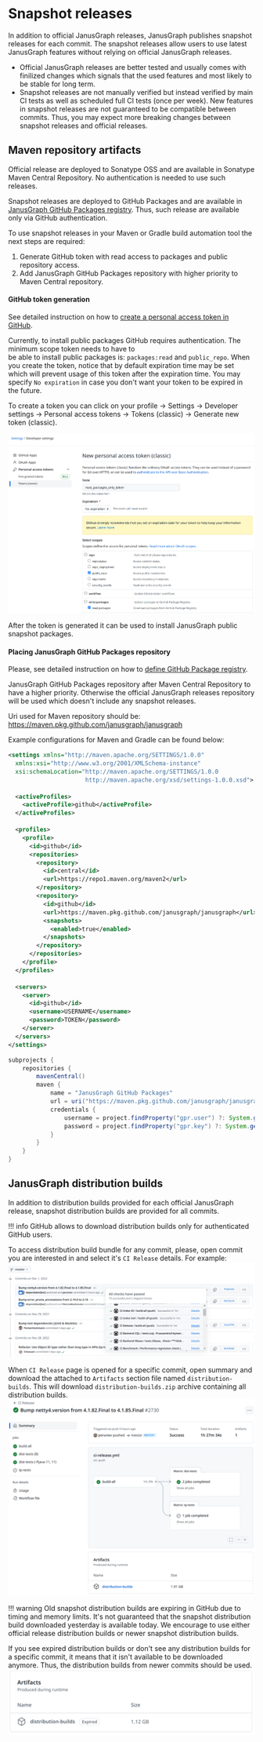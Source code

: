 # Snapshot releases

In addition to official JanusGraph releases, JanusGraph publishes snapshot 
releases for each commit. The snapshot releases allow users to use latest 
JanusGraph features without relying on official JanusGraph releases.  
- Official JanusGraph releases are better tested and usually comes with finilized 
changes which signals that the used features and most likely to be stable for long term.
- Snapshot releases are not manually verified but instead verified by main CI tests as
well as scheduled full CI tests (once per week). New features in snapshot releases are not 
guaranteed to be compatible between commits. Thus, you may expect more breaking changes between 
snapshot releases and official releases.

## Maven repository artifacts

Official release are deployed to Sonatype OSS and are available in Sonatype Maven Central Repository. 
No authentication is needed to use such releases.  

Snapshot releases are deployed to GitHub Packages and are available in 
[JanusGraph GitHub Packages registry](https://github.com/orgs/janusgraph/packages?repo_name=janusgraph). 
Thus, such release are available only via GitHub authentication.  

To use snapshot releases in your Maven or Gradle build automation tool the next steps are required:
1. Generate GitHub token with read access to packages and public repository access.
2. Add JanusGraph GitHub Packages repository with higher priority to Maven Central repository. 

#### GitHub token generation

See detailed instruction on how to [create a personal access token in GitHub](https://docs.github.com/en/enterprise-server@3.4/authentication/keeping-your-account-and-data-secure/creating-a-personal-access-token).

Currently, to install public packages GitHub requires authentication. The minimum scope token needs to have to  
be able to install public packages is: `packages:read` and `public_repo`. When you create the token, notice that by default 
expiration time may be set which will prevent usage of this token after the expiration time. You may specify `No expiration` 
in case you don't want your token to be expired in the future.

To create a token you can click on your profile -> Settings -> Developer settings -> Personal access tokens -> 
Tokens (classic) -> Generate new token (classic).

![](github_read_packages_token.png)

After the token is generated it can be used to install JanusGraph public snapshot packages.

#### Placing JanusGraph GitHub Packages repository

Please, see detailed instruction on how to [define GitHub Package registry](https://docs.github.com/en/packages/working-with-a-github-packages-registry/working-with-the-apache-maven-registry#authenticating-to-github-packages).

JanusGraph GitHub Packages repository after Maven Central Repository to have a higher priority. Otherwise the official 
JanusGraph releases repository will be used which doesn't include any snapshot releases.

Uri used for Maven repository should be: https://maven.pkg.github.com/janusgraph/janusgraph

Example configurations for Maven and Gradle can be found below:

```xml tab='Maven'
<settings xmlns="http://maven.apache.org/SETTINGS/1.0.0"
  xmlns:xsi="http://www.w3.org/2001/XMLSchema-instance"
  xsi:schemaLocation="http://maven.apache.org/SETTINGS/1.0.0
                      http://maven.apache.org/xsd/settings-1.0.0.xsd">

  <activeProfiles>
    <activeProfile>github</activeProfile>
  </activeProfiles>

  <profiles>
    <profile>
      <id>github</id>
      <repositories>
        <repository>
          <id>central</id>
          <url>https://repo1.maven.org/maven2</url>
        </repository>
        <repository>
          <id>github</id>
          <url>https://maven.pkg.github.com/janusgraph/janusgraph</url>
          <snapshots>
            <enabled>true</enabled>
          </snapshots>
        </repository>
      </repositories>
    </profile>
  </profiles>

  <servers>
    <server>
      <id>github</id>
      <username>USERNAME</username>
      <password>TOKEN</password>
    </server>
  </servers>
</settings>
```

```groovy tab='Gradle'
subprojects {
    repositories {
        mavenCentral()
        maven {
            name = "JanusGraph GitHub Packages"
            url = uri("https://maven.pkg.github.com/janusgraph/janusgraph")
            credentials {
                username = project.findProperty("gpr.user") ?: System.getenv("USERNAME")
                password = project.findProperty("gpr.key") ?: System.getenv("TOKEN")
            }
        }
    }
}
```

## JanusGraph distribution builds

In addition to distribution builds provided for each official JanusGraph release, snapshot distribution builds are 
provided for all commits.

!!! info
    GitHub allows to download distribution builds only for authenticated GitHub users.

To access distribution build bundle for any commit, please, open commit you are interested in and select it's 
`CI Release` details. For example:
![](github_release_ci.png)

When `CI Release` page is opened for a specific commit, open summary and download the attached to `Artifacts` section 
file named `distribution-builds`. This will download `distribution-builds.zip` archive containing all distribution builds.
![](github_distribution_builds.png)

!!! warning
    Old snapshot distribution builds are expiring in GitHub due to timing and memory limits. It's not guaranteed that
    the snapshot distribution build downloaded yesterday is available today. We encourage to use either official release
    distribution builds or newer snapshot distribution builds.

If you see expired distribution builds or don't see any distribution builds for a specific commit, it means that it isn't 
available to be downloaded anymore. Thus, the distribution builds from newer commits should be used.
![](github_expired_distribution_builds.png)
